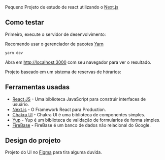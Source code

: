 Pequeno Projeto de estudo de react utilizando o [Next.js](https://nextjs.org/)

## Como testar

Primeiro, execute o servidor de desenvolvimento:

Recomendo usar o gerenciador de pacotes [Yarn](https://yarnpkg.com/)

```bash
yarn dev
```

Abra em [http://localhost:3000](http://localhost:3000) com seu navegador para ver o resultado.

Projeto baseado em um sistema de reservas de hórarios:


## Ferramentas usadas

- [React JS](https://reactjs.org/) - Uma biblioteca JavaScript para construir interfaces de usuário.
- [Next.js](https://nextjs.org/) - O Framework React para Production.
- [Chakra UI](https://chakra-ui.com/) - Chakra UI é uma biblioteca de componentes simples.
- [Yup](https://chakra-ui.com/) - Yup é um biblioteca de validação de formularios de forma simples.
- [FireBase](https://firebase.google.com/) - FireBase é um banco de dados não relacional do Google.

## Design do projeto

Projeto do UI no [Figma](https://www.figma.com/file/OlPhiP13rGlapw5OOuQDOV/Clocker?node-id=0%3A1) para tira alguma duvida.


